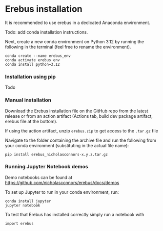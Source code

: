 # Erebus installation

It is recommended to use erebus in a dedicated Anaconda environment.

Todo: add conda installation instructions.

Next, create a new conda environment on Python 3.12 by running the following in the terminal (feel free to rename the environment).

```
conda create --name erebus_env
conda activate erebus_env
conda install python=3.12
```

### Installation using pip

Todo

### Manual installation

Download the Erebus installation file on the GitHub repo from the latest release or from an action artifact (Actions tab, build dev package artifact, erebus file at the bottom).

If using the action artifact, unzip `erebus.zip` to get access to the `.tar.gz` file

Navigate to the folder containing the archive file and run the following from your conda environment (substituting in the actual file name):

```
pip install erebus_nicholasconnors-x.y.z.tar.gz
```

### Running Jupyter Notebook demos

Demo notebooks can be found at https://github.com/nicholasconnors/erebus/docs/demos

To set up Jupyter to run in your conda environment, run:

```
conda install jupyter
jupyter notebook
```

To test that Erebus has installed correctly simply run a notebook with

```
import erebus
```
